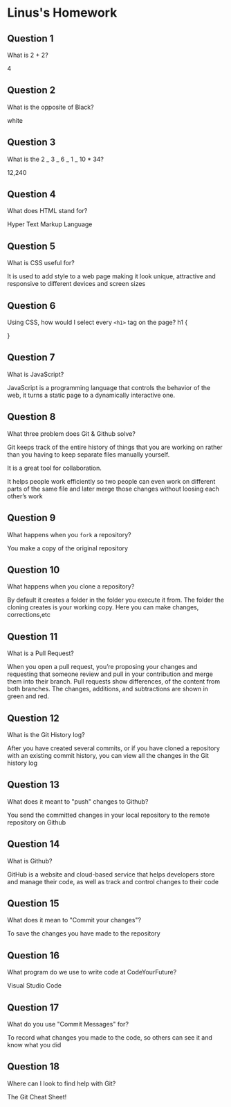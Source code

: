 # Linus's Homework

## Question 1

What is 2 + 2?

4

## Question 2

What is the opposite of Black?

white

## Question 3

What is the 2 _ 3 _ 6 _ 1 _ 10 \* 34?

12,240

## Question 4

What does HTML stand for?

Hyper Text Markup Language

## Question 5

What is CSS useful for?

It is used to add style to a web page making it look unique, attractive and responsive to different devices and screen sizes

## Question 6

Using CSS, how would I select every `<h1>` tag on the page?
h1 {

}

## Question 7

What is JavaScript?

JavaScript is a programming language that controls the behavior of the web, it turns a static page to a dynamically interactive one.

## Question 8

What three problem does Git & Github solve?

Git keeps track of the entire history of things that you are working on rather than you having to keep separate files manually yourself.

It is a great tool for collaboration.

It helps people work efficiently so two people can even work on different parts of the same file and later merge those changes without loosing each other’s work

## Question 9

What happens when you `fork` a repository?

You make a copy of the original repository

## Question 10

What happens when you clone a repository?

By default it creates a folder in the folder you execute it from. The folder the cloning creates is your working copy. Here you can make changes, corrections,etc

## Question 11

What is a Pull Request?

When you open a pull request, you’re proposing your changes and requesting that someone review and pull in your contribution and merge them into their branch. Pull requests show differences, of the content from both branches. The changes, additions, and subtractions are shown in green and red.

## Question 12

What is the Git History log?

After you have created several commits, or if you have cloned a repository with an existing commit history, you can view all the changes in the Git history log

## Question 13

What does it meant to "push" changes to Github?

You send the committed changes in your local repository to the remote repository on Github

## Question 14

What is Github?

GitHub is a website and cloud-based service that helps developers store and manage their code, as well as track and control changes to their code

## Question 15

What does it mean to "Commit your changes"?

To save the changes you have made to the repository

## Question 16

What program do we use to write code at CodeYourFuture?

Visual Studio Code

## Question 17

What do you use "Commit Messages" for?

To record what changes you made to the code, so others can see it and know what you did

## Question 18

Where can I look to find help with Git?

The Git Cheat Sheet!
